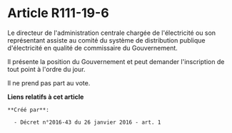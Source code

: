 # Article R111-19-6

Le directeur de l'administration centrale chargée de l'électricité ou son représentant assiste au comité du système de
distribution publique d'électricité en qualité de commissaire du Gouvernement. 

Il présente la position du Gouvernement et peut demander l'inscription de tout point à l'ordre du jour. 

Il ne prend pas part au vote.

**Liens relatifs à cet article**

	**Créé par**:

	  - Décret n°2016-43 du 26 janvier 2016 - art. 1
